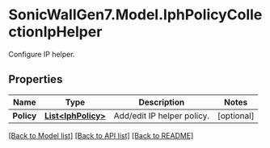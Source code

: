 # SonicWallGen7.Model.IphPolicyCollectionIpHelper
Configure IP helper.

## Properties

Name | Type | Description | Notes
------------ | ------------- | ------------- | -------------
**Policy** | [**List&lt;IphPolicy&gt;**](IphPolicy.md) | Add/edit IP helper policy. | [optional] 

[[Back to Model list]](../README.md#documentation-for-models) [[Back to API list]](../README.md#documentation-for-api-endpoints) [[Back to README]](../README.md)

